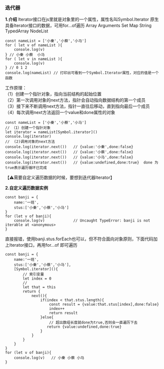### 迭代器
**1.介绍**
Iterator接口在js里就是对象里的一个属性，属性名叫Symbol.Iterator
原生具备Iterator接口的数据，可用for...of遍历
Array  Arguments  Set  Map  String  TypedArray  NodeList
```
const nameList = ['小秦','小蔡','小马']
for ( let v of nameList ){
    console.log(v)
} // 小秦 小蔡  小马
for ( let v in nameList ){
    console.log(v)
} // 0 1 2
console.log(nameList) // 打印出可看到一个Symbol.Iterator属性，对应的值是一个函数
```
工作原理：  
（1）创建一个指针对象，指向当前结构的起始位置   
（2）第一次调用对象的next方法，指针会自动指向数据结构的第一个成员  
（3）接下来不断调用next方法，指针一直往后移动，直到指向最后一个成员  
（4）每次调用next方法返回一个value和done属性的对象  
```
const nameList = ['小秦','小蔡','小马']
// （1）创建一个指针对象
let iterator = nameList[Symbol.iterator]()
console.log(iterator)
//  (2)调用对象的next方法
console.log(iterator.next())   // {value:'小秦',done:false}
console.log(iterator.next())   // {value:'小蔡',done:false}
console.log(iterator.next())   // {value:'小马',done:false}
console.log(iterator.next())   // {value:undefined,done:true}  done 为true表示遍历循环已完成
```
【⚠️需要自定义遍历数据的时候，要想到迭代器Iterator】

**2.自定义遍历数据实例**
```
const banji = {
    name:'一班',
    stus:['小秦','小蔡','小马']
}
for (let v of banji){
    console.log(v)             // Uncaught TypeError: banji is not iterable at <anonymous>
}
```
直接报错，使用banji.stus.forEach也可以，但不符合面向对象原则，下面代码加上Iterator接口，再用for...of 即可遍历
```
const banji = {
    name:'一班',
    stus:['小秦','小蔡','小马'],
    [Symbol.iterator](){
        // 索引变量
        let index = 0
        //
        let that = this
        return {    
            next(){
                if(index < that.stus.length){
                    const result = {value:that.stus[index],done:false}
                    index++
                    return result
                }else{
                    // 超出数组长度就done为true,否则会一直遍历下去
                   return {value:undefined,done:true}
                }
            }
        }
    }
}
for (let v of banji){
    console.log(v)   // 小秦 小蔡 小马
}
```
